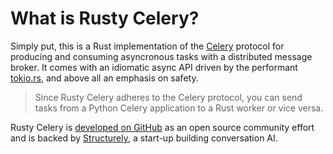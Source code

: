 # What is Rusty Celery?

Simply put, this is a Rust implementation of the [Celery](http://www.celeryproject.org/) protocol for producing and consuming asyncronous tasks with a distributed message broker.
It comes with an idiomatic async API driven by the performant [tokio.rs](https://tokio.rs/), and above all an emphasis on safety.

> Since Rusty Celery adheres to the Celery protocol, you can send tasks from a Python Celery application to a Rust worker or vice versa.

Rusty Celery is [developed on GitHub](https://github.com/rusty-celery) as an open source community effort and is backed by [Structurely](https://structurely.com/), a start-up building conversation AI.
